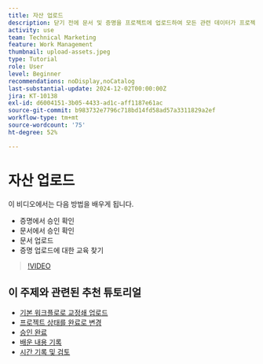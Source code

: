 ```yaml
---
title: 자산 업로드
description: 닫기 전에 문서 및 증명을 프로젝트에 업로드하여 모든 관련 데이터가 프로젝트와 연계되도록 합니다.
activity: use
team: Technical Marketing
feature: Work Management
thumbnail: upload-assets.jpeg
type: Tutorial
role: User
level: Beginner
recommendations: noDisplay,noCatalog
last-substantial-update: 2024-12-02T00:00:00Z
jira: KT-10138
exl-id: d6004151-3b05-4433-ad1c-aff1187e61ac
source-git-commit: b983732e7796c718bd14fd58ad57a3311829a2ef
workflow-type: tm+mt
source-wordcount: '75'
ht-degree: 52%

---
```


# 자산 업로드

이 비디오에서는 다음 방법을 배우게 됩니다.

* 증명에서 승인 확인
* 문서에서 승인 확인
* 문서 업로드
* 증명 업로드에 대한 교육 찾기

>[!VIDEO](https://video.tv.adobe.com/v/3440370/?quality=12&learn=on&enablevpops)

## 이 주제와 관련된 추천 튜토리얼

* [기본 워크플로로 교정쇄 업로드](/help/workfront-proof/upload-proofs/upload-a-proof-with-a-basic-workflow.md)
* [프로젝트 상태를 완료로 변경](/help/manage-work/projects/change-the-project-status.md)
* [승인 완료](/help/manage-work/close-a-project/complete-approvals.md)
* [배운 내용 기록](/help/manage-work/close-a-project/lessons-learned-from-closing-a-project.md)
* [시간 기록 및 검토](/help/manage-work/close-a-project/log-and-review-hours.md)
